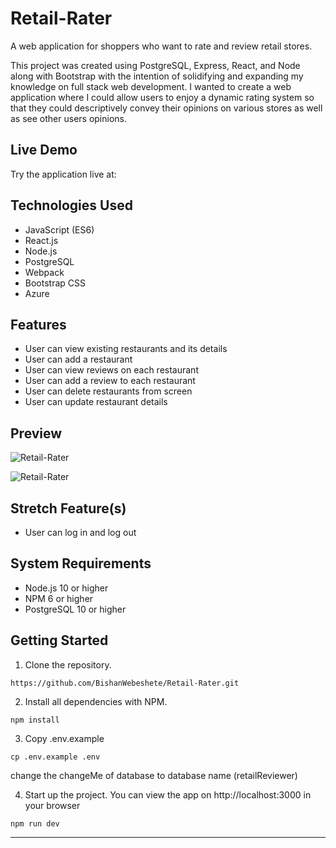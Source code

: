 # Retail-Rater

A web application for shoppers who want to rate and review retail stores.

This project was created using PostgreSQL, Express, React, and Node along with Bootstrap with the intention of solidifying and expanding my knowledge on full stack web development. I wanted to create a web application where I could allow users to enjoy a dynamic rating system so that they could descriptively convey their opinions on various stores as well as see other users opinions.

## Live Demo

Try the application live at:

## Technologies Used

- JavaScript (ES6)
- React.js
- Node.js
- PostgreSQL
- Webpack
- Bootstrap CSS
- Azure

## Features

- User can view existing restaurants and its details
- User can add a restaurant
- User can view reviews on each restaurant
- User can add a review to each restaurant
- User can delete restaurants from screen
- User can update restaurant details

## Preview

![Retail-Rater](client/public/Kapture%202023-05-26%20at%2015.22.26.gif)

![Retail-Rater](client/public/Kapture%202023-05-26%20at%2015.24.39.gif)

## Stretch Feature(s)

- User can log in and log out

## System Requirements

- Node.js 10 or higher
- NPM 6 or higher
- PostgreSQL 10 or higher

## Getting Started

1. Clone the repository.

  ```shell
  https://github.com/BishanWebeshete/Retail-Rater.git
  ```

2. Install all dependencies with NPM.

  ```shell
  npm install
  ```

3. Copy .env.example

  ```shell
  cp .env.example .env
  ```

  change the changeMe of database to database name (retailReviewer)

4. Start up the project. You can view the app on http://localhost:3000 in your browser

  ```shell
  npm run dev
  ```

---
